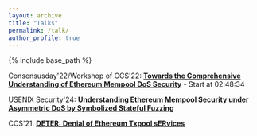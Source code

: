 ```yaml
---
layout: archive
title: "Talks"
permalink: /talk/
author_profile: true
---
```


{% include base_path %}





Consensusday'22/Workshop of CCS'22: **[Towards the Comprehensive Understanding of Ethereum Mempool DoS Security](https://acm-org.zoom.us/rec/play/TcKZiMKbA6PIwPNkfafmirn91gtz-AEVEKMfxtgJEt0Hdei54_GsrL5dgbyxyT3Hn1CQbZsIyxbgcM5X._u92lHKHtSSDo-yb?continueMode=true&_x_zm_rtaid=uy5zMdG-QBu_J-8jwt-ydA.1668308780361.acea77ba1564880806625bad237bf751&_x_zm_rhtaid=108)** - Start at 02:48:34

USENIX Security'24: **[Understanding Ethereum Mempool Security under Asymmetric DoS by Symbolized Stateful Fuzzing](https://www.usenix.org/conference/usenixsecurity24/presentation/wang-yibo)**

CCS'21: **[DETER: Denial of Ethereum Txpool sERvices](https://dl.acm.org/doi/10.1145/3460120.3485369#supplementary-materials)**
